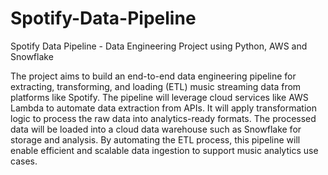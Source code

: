 # Spotify-Data-Pipeline
Spotify Data Pipeline - Data Engineering Project using Python, AWS and Snowflake

The project aims to build an end-to-end data engineering pipeline for extracting, transforming, and loading (ETL) music streaming data from platforms like Spotify. The pipeline will leverage cloud services like AWS Lambda to automate data extraction from APIs. It will apply transformation logic to process the raw data into analytics-ready formats. The processed data will be loaded into a cloud data warehouse such as Snowflake for storage and analysis. By automating the ETL process, this pipeline will enable efficient and scalable data ingestion to support music analytics use cases.
